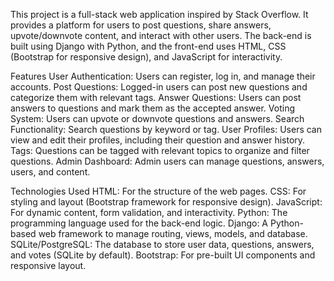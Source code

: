 This project is a full-stack web application inspired by Stack Overflow. It provides a platform for users to post questions, share answers, upvote/downvote content, and interact with other users. The back-end is built using Django with Python, and the front-end uses HTML, CSS (Bootstrap for responsive design), and JavaScript for interactivity.

Features
User Authentication: Users can register, log in, and manage their accounts.
Post Questions: Logged-in users can post new questions and categorize them with relevant tags.
Answer Questions: Users can post answers to questions and mark them as the accepted answer.
Voting System: Users can upvote or downvote questions and answers.
Search Functionality: Search questions by keyword or tag.
User Profiles: Users can view and edit their profiles, including their question and answer history.
Tags: Questions can be tagged with relevant topics to organize and filter questions.
Admin Dashboard: Admin users can manage questions, answers, users, and content.

Technologies Used
HTML: For the structure of the web pages.
CSS: For styling and layout (Bootstrap framework for responsive design).
JavaScript: For dynamic content, form validation, and interactivity.
Python: The programming language used for the back-end logic.
Django: A Python-based web framework to manage routing, views, models, and database.
SQLite/PostgreSQL: The database to store user data, questions, answers, and votes (SQLite by default).
Bootstrap: For pre-built UI components and responsive layout.
